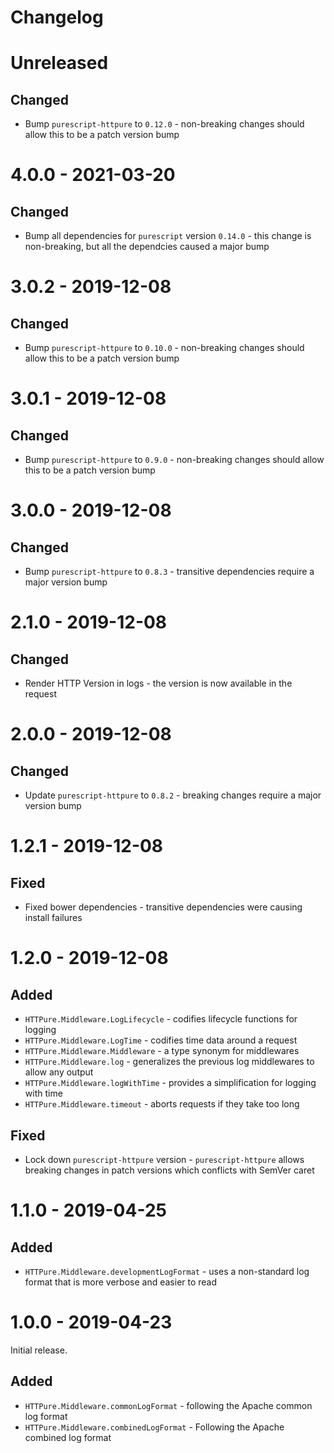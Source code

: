 # Changelog

# Unreleased

## Changed

* Bump `purescript-httpure` to `0.12.0` - non-breaking changes should allow this to be a patch version bump

# 4.0.0 - 2021-03-20
## Changed

* Bump all dependencies for `purescript` version `0.14.0` - this change is non-breaking, but all the dependcies caused a major bump

# 3.0.2 - 2019-12-08

## Changed

* Bump `purescript-httpure` to `0.10.0` - non-breaking changes should allow this to be a patch version bump

# 3.0.1 - 2019-12-08

## Changed

* Bump `purescript-httpure` to `0.9.0` - non-breaking changes should allow this to be a patch version bump

# 3.0.0 - 2019-12-08

## Changed

* Bump `purescript-httpure` to `0.8.3` - transitive dependencies require a major version bump

# 2.1.0 - 2019-12-08

## Changed

* Render HTTP Version in logs - the version is now available in the request

# 2.0.0 - 2019-12-08

## Changed

* Update `purescript-httpure` to `0.8.2` - breaking changes require a major version bump

# 1.2.1 - 2019-12-08

## Fixed

* Fixed bower dependencies - transitive dependencies were causing install failures

# 1.2.0 - 2019-12-08

## Added

* `HTTPure.Middleware.LogLifecycle` - codifies lifecycle functions for logging
* `HTTPure.Middleware.LogTime` - codifies time data around a request
* `HTTPure.Middleware.Middleware` - a type synonym for middlewares
* `HTTPure.Middleware.log` - generalizes the previous log middlewares to allow any output
* `HTTPure.Middleware.logWithTime` - provides a simplification for logging with time
* `HTTPure.Middleware.timeout` - aborts requests if they take too long

## Fixed

* Lock down `purescript-httpure` version - `purescript-httpure` allows breaking changes in patch versions which conflicts with SemVer caret

# 1.1.0 - 2019-04-25

## Added

* `HTTPure.Middleware.developmentLogFormat` - uses a non-standard log format that is more verbose and easier to read

# 1.0.0 - 2019-04-23

Initial release.

## Added

* `HTTPure.Middleware.commonLogFormat` - following the Apache common log format
* `HTTPure.Middleware.combinedLogFormat` - Following the Apache combined log format
